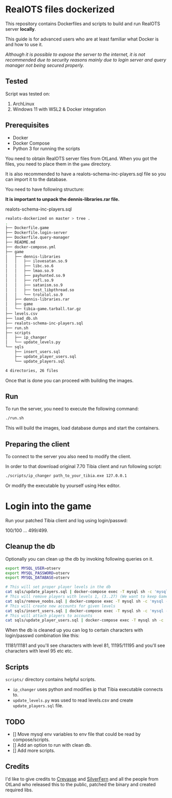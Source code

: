 # RealOTS files dockerized

This repository contains Dockerfiles and scripts to build and run RealOTS server **locally**.

This guide is for advanced users who are at least familiar what Docker is and how to use it.

*Although it is possible to expose the server to the internet, it is not recommended due to security reasons mainly due to login server and query manager not being secured properly.*

## Tested

Script was tested on:

1. ArchLinux
2. Windows 11 with WSL2 & Docker integration

## Prerequisites

- Docker
- Docker Compose
- Python 3 for running the scripts

You need to obtain RealOTS server files from OtLand.
When you got the files, you need to place them in the `game` directory.

It is also recommended to have a realots-schema-inc-players.sql file so you can import it to the database.

You need to have following structure:

**It is important to unpack the dennis-libraries.rar file.**

realots-schema-inc-players.sql

```sh
realots-dockerized on master > tree .
.
├── Dockerfile.game
├── Dockerfile.login-server
├── Dockerfile.query-manager
├── README.md
├── docker-compose.yml
├── game
│   ├── dennis-libraries
│   │   ├── ilovesatan.so.9
│   │   ├── libc.so.6
│   │   ├── lmao.so.9
│   │   ├── payhunted.so.9
│   │   ├── rofl.so.9
│   │   ├── satanism.so.9
│   │   ├── test_libpthread.so
│   │   └── trololol.so.9
│   ├── dennis-libraries.rar
│   ├── game
│   └── tibia-game.tarball.tar.gz
├── levels.csv
├── load_db.sh
├── realots-schema-inc-players.sql
├── run.sh
├── scripts
│   ├── ip_changer
│   └── update_levels.py
└── sqls
    ├── insert_users.sql
    ├── update_player_users.sql
    └── update_players.sql

4 directories, 26 files
```

Once that is done you can proceed with building the images.

## Run

To run the server, you need to execute the following command:

```sh
./run.sh
```

This will build the images, load database dumps and start the containers.

## Preparing the client

To connect to the server you also need to modify the client.

In order to that download original 7.70 Tibia client and run following script:

```sh
./scripts/ip_changer path_to_your_tibia.exe 127.0.0.1
```

Or modify the executable by yourself using Hex editor.

# Login into the game

Run your patched Tibia client and log using login/passwd:

100/100 ... 499/499.

## Cleanup the db

Optionally you can clean up the db by invoking following queries on it.

```sh
export MYSQL_USER=otserv
export MYSQL_PASSWORD=otserv
export MYSQL_DATABASE=otserv

# This will set proper player levels in the db
cat sqls/update_players.sql | docker-compose exec -T mysql sh -c 'mysql -u$MYSQL_USER -p"$MYSQL_PASSWORD" "$MYSQL_DATABASE"'
# This will remove players with levels 1, (3..27) (We want to keep GameMasters with level 2)
cat sqls/remove_noobs.sql | docker-compose exec -T mysql sh -c 'mysql -u$MYSQL_USER -p"$MYSQL_PASSWORD" "$MYSQL_DATABASE"'
# This will create new accounts for given levels
cat sqls/insert_users.sql | docker-compose exec -T mysql sh -c 'mysql -u$MYSQL_USER -p"$MYSQL_PASSWORD" "$MYSQL_DATABASE"'
# This will attach players to accounts
cat sqls/update_player_users.sql | docker-compose exec -T mysql sh -c 'mysql -u$MYSQL_USER -p"$MYSQL_PASSWORD" "$MYSQL_DATABASE"'
```

When the db is cleaned up you can log to certain characters with login/passwd combination like this:

11181/11181 and you'll see characters with level 81, 11195/11195 and you'll see characters with level 95 etc etc.

## Scripts

`scripts/` directory contains helpful scripts.

- `ip_changer` uses python and modifies ip that Tibia executable connects to.
- `update_levels.py` was used to read levels.csv and create `update_players.sql` file.

## TODO

- [] Move mysql env variables to env file that could be read by compose/scripts.
- [] Add an option to run with clean db.
- [] Add more scripts.

## Credits

I'd like to give credits to [Crevasse](https://otland.net/threads/tutorial-for-running-7-7-cipsoft-server-on-ubuntu.274678/) and [SilverFern](https://otland.net/threads/script-and-tutorial-to-automate-install-of-leaked-7-70-server.284492/) and all the people from OtLand who released this to the public, patched the binary and created required libs.